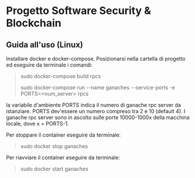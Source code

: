 # Progetto Software Security & Blockchain

## Guida all'uso (Linux)
Installare docker e docker-compose.
Posizionarsi nella cartella di progetto ed eseguire da terminale i comandi:
>sudo docker-compose build rpcs
>
>sudo docker-compose run --name ganaches --service-ports -e PORTS=<num_server> rpcs
>
la variabile d'ambiente PORTS indica il numero di ganache rpc server da istanziare. 
PORTS dev'essere un numero compreso tra 2 e 10 (default 4).
I ganache rpc server sono in ascolto sulle porte 10000-1000x della macchina locale, dove x = PORTS-1.

Per stoppare il container eseguire da terminale:
>sudo docker stop ganaches
>
Per riavviare il container eseguire da terminale:
>sudo docker start ganaches
